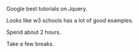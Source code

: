 Google best tutorials on Jquery.

Looks like w3 schools has a lot of good examples. 

Spend about 2 hours.

Take a few breaks. 

